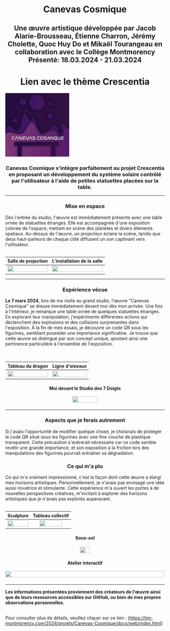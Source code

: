 <h1 align=center>
Canevas Cosmique</h1>
<h2 align=center>Une œuvre artistique développée par Jacob Alarie-Brousseau, Étienne Charron, Jérémy Cholette, Quoc Huy Do et Mikaël Tourangeau en collaboration avec le Collège Montmorency
 <br>
 Présenté: <strong>18.03.2024 - 21.03.2024</strong>
</h2>

<h1 align=center>Lien avec le thème Crescentia</h1>
<img src='./medias/Canevas_Cosmique_affiche_20240307.JPG' width=40% height=40%> 

<h3 align=center>
Canevas Cosmique s'intègre parfaitement au projet Crescentia en proposant un développement du système solaire contrôlé par l'utilisateur à l'aide de petites statuettes placées sur la table.
</h3>
 <hr>
<h3 align=center>Mise en espace</h3>

Dès l'entrée du studio, l'œuvre est immédiatement présente avec une table ornée de statuettes étranges. Elle est accompagnée d'une exposition colorée de l'espace, mettant en scène des planètes et divers éléments spatiaux. Au-dessus de l'œuvre, un projecteur éclaire la scène, tandis que deux haut-parleurs de chaque côté diffusent un son captivant vers l'utilisateur.
<br>
<br>

| Salle de projection | L'installation de la salle | 
| :---: | :---: | 
| <img src='./medias/RIOPELLE_allure_salle_projection_20240301.jpg' width=100% height=100%></h4> | <img src='./medias/RIOPELLE_installation_20240301.jpg' width=100% height=100%></h4> |
  

<hr>
<h3 align=center>Expérience vécue</h3>
<strong>Le 7 mars 2024</strong>, lors de ma visite au grand studio, l'œuvre "Canevas Cosmique" se dresse immédiatement devant moi dès mon arrivée. Une fois à l'intérieur, je remarque une table ornée de quelques statuettes étranges. En explorant leur manipulation, j'expérimente différentes actions qui déclenchent des explosions et des collisions surprenantes dans l'exposition. À la fin de mes essais, je découvre un code QR sous les figurines, semblant posséder une importance significative. Je trouve que cette œuvre se distingue par son concept unique, ajoutant ainsi une pertinence particulière à l'ensemble de l'exposition.
<br>
<br>
<br>

| Tableau du dragon | Ligne d'oiseaux | 
| :---: | :---: | 
| <img src='./medias/RIOPELLE_tableau_dragon_20240301.jpg' width=100% height=100%></h4> | <img src='./medias/RIOPELLE_ligne_oiseaux_complete_20240301.jpg' width=100% height=120%></h4> |
<h4 align=center>Moi devant le Studio des 7 Doigts<br><br>
<img src='./medias/RIOPELLE_moi_20240301.jpg' width=40% height=40%></h4>

<hr>
  
<h3 align=center>Aspects que je ferais autrement</h3>

Si j'avais l'opportunité de modifier quelque chose, je choisirais de protéger le code QR situé sous les figurines avec une fine couche de plastique transparent. Cette précaution s'avérerait nécessaire car ce code semble revêtir une grande importance, et son exposition à la friction lors des manipulations des figurines pourrait entraîner sa dégradation.

<h3 align=center>Ce qui m'a plu</h3>
Ce qui m'a vraiment impressionné, c'est la façon dont cette œuvre a élargi mes horizons artistiques. Personnellement, je n'avais pas envisagé une idée aussi novatrice et stimulante. Cette expérience m'a ouvert les portes à de nouvelles perspectives créatives, m'incitant à explorer des horizons artistiques que je n'avais pas explorés auparavant.
<br>
<br>

| Sculpture | Tableau collectif | 
| :---: | :---: | 
| <img src='./medias/RIOPELLE_sculpture_arbre_20240301.jpg' width=100% height=100%></h4> | <img src='./medias/RIOPELLE_tableau_collectif_20240301.jpg' width=80% height=100%></h4> |
<h4 align=center>Sous-sol
<h4 align=center><img src='./medias/RIOPELLE_allure_sous-sol_20240301.jpg' width=25% height=1%></h4>
<h4 align=center>Atelier interactif<br><br>
<img src='./medias/RIOPELLE_interaction_peinture_20240301.jpg' width=100% height=100%></h4>
</h4>
<hr>
<strong>
Les informations présentées proviennent des créateurs de l'œuvre ainsi que de leurs ressources accessibles sur GitHub, ou bien de mes propres observations personnelles.
</strong>
<br>
<br>

Pour consulter plus de détails, veuillez cliquer sur ce lien : (https://tim-montmorency.com/2024/projets/Canevas-Cosmique/docs/web/index.html) 
